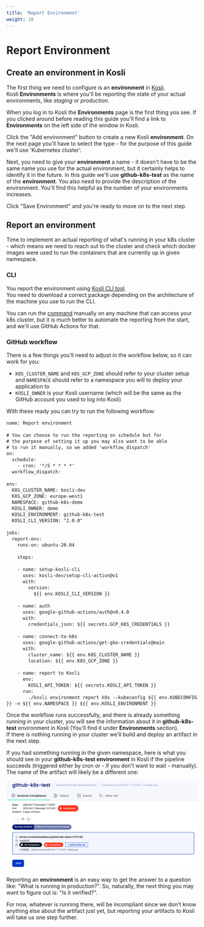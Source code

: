 ```yaml
---
title: 'Report Environment'
weight: 10
---
```


# Report Environment

## Create an environment in Kosli

The first thing we need to configure is an **environment** in [Kosli](https://app.kosli.com).  
Kosli **Environments** is where you'll be reporting the state of your actual environments, like *staging* or *production*. 

When you log in to Kosli the **Environments** page is the first thing you see. If you clicked around before reading this guide you'll find a link to **Environments** on the left side of the window in Kosli.

Click the "Add environment" button to create a new Kosli **environment**. On the next page you'll have to select the type - for the purpose of this guide we'll use 'Kubernetes cluster'.

Next, you need to give your **environment** a name - it doesn't have to be the same name you use for the actual environment, but it certainly helps to identify it in the future. In this guide we'll use **github-k8s-test** as the name of the **environment**.
You also need to provide the description of the environment. You'll find this helpful as the number of your environments increases.

Click "Save Environment" and you're ready to move on to the next step.

## Report an environment

Time to implement an actual reporting of what's running in your k8s cluster - which means we need to reach out to the cluster and check which docker images were used to run the containers that are currently up in given namespace. 

### CLI

You report the environment using [Kosli CLI tool](https://github.com/kosli-dev/cli/releases).  
You need to download a correct package depending on the architecture of the machine you use to run the CLI. 

You can run the [command](https://docs.kosli.com/client_reference/kosli_environment_report_k8s/) manually on any machine that can access your k8s cluster, but it is much better to automate the reporting from the start, and we'll use GitHub Actions for that.

### GitHub workflow

There is a few things you'll need to adjust in the workflow below, so it can work for you:

* `K8S_CLUSTER_NAME` and `K8S_GCP_ZONE` should refer to your cluster setup and `NAMESPACE` should refer to a namespace you will to deploy your application to
* `KOSLI_OWNER` is your Kosli username (which will be the same as the GitHub account you used to log into Kosli)

With these ready you can try to run the following workflow:

```
name: Report environment

# You can choose to run the reporting on schedule but for 
# the purpose of setting it up you may also want to be able
# to run it manually, so we added 'workflow_dispatch'
on:
  schedule:
    - cron: '*/5 * * * *'
  workflow_dispatch:

env:
  K8S_CLUSTER_NAME: kosli-dev
  K8S_GCP_ZONE: europe-west1
  NAMESPACE: github-k8s-demo
  KOSLI_OWNER: demo
  KOSLI_ENVIRONMENT: github-k8s-test
  KOSLI_CLI_VERSION: "2.0.0"

jobs:
  report-env:
    runs-on: ubuntu-20.04

    steps:

    - name: setup-kosli-cli
      uses: kosli-dev/setup-cli-action@v1
      with:
        version:
          ${{ env.KOSLI_CLI_VERSION }}

    - name: auth
      uses: google-github-actions/auth@v0.4.0
      with:
        credentials_json: ${{ secrets.GCP_K8S_CREDENTIALS }}

    - name: connect-to-k8s
      uses: google-github-actions/get-gke-credentials@main
      with:
        cluster_name: ${{ env.K8S_CLUSTER_NAME }}
        location: ${{ env.K8S_GCP_ZONE }}

    - name: report to Kosli
      env:
        KOSLI_API_TOKEN: ${{ secrets.KOSLI_API_TOKEN }}
      run:
        ./kosli environment report k8s --kubeconfig ${{ env.KUBECONFIG }} -n ${{ env.NAMESPACE }} ${{ env.KOSLI_ENVIRONMENT }}
```

Once the workflow runs successfully, and there is already something running in your cluster, you will see the information about it in **github-k8s-test** environment in Kosli (You'll find it under **Environments** section).  
If there is nothing running in your cluster we'll build and deploy an artifact in the next step.

If you had something running in the given namespace, here is what you should see in your **github-k8s-test environment** in Kosli if the pipeline succeeds (triggered either by cron or - if you don't want to wait - manually). The name of the artifact will likely be a different one:

![Incompliant environment, artifact with no provenance](/images/env-no-provenance.png)

Reporting an **environment** is an easy way to get the answer to a question like: "What is running in production?". 
So, naturally, the next thing you may want to figure out is: "Is it verified?".

For now, whatever is running there, will be incompliant since we don't know anything else about the artifact just yet, but reporting your artifacts to Kosli will take us one step further.

